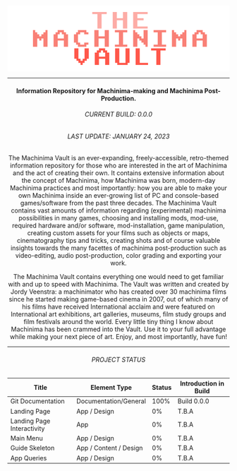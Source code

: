 <img align="center" src="public/assets/temp_logo_machinima-vault.png" alt="Logo of the Machinima Vault"/>

---

<h4 align="center">Information Repository for Machinima-making and Machinima Post-Production.</h4>

<h6 align="center">CURRENT BUILD: 0.0.0</h6>
<h6 align="center">LAST UPDATE: JANUARY 24, 2023</h6>

<p align="center" width="60%">The Machinima Vault is an ever-expanding, freely-accessible, retro-themed information repository for those who are interested in the art of Machinima and the act of creating their own. It contains extensive information about the concept of Machinima, how Machinima was born, modern-day Machinima practices and most importantly: how you are able to make your own Machinima inside an ever-growing list of PC and console-based games/software from the past three decades. The Machinima Vault contains vast amounts of information regarding (experimental) machinima possibilities in many games, choosing and installing mods, mod-use, required hardware and/or software, mod-installation, game manipulation, creating custom assets for your films such as objects or maps, cinematography tips and tricks, creating shots and of course valuable insights towards the many facettes of machinima post-production such as video-editing, audio post-production, color grading and exporting your work.</p>
<p align="center" width="60%">The Machinima Vault contains everything one would need to get familiar with and up to speed with Machinima. The Vault was written and created by Jordy Veenstra: a machinimator who has created over 30 machinima films since he started making game-based cinema in 2007, out of which many of his films have received International acclaim and were featured on International art exhibitions, art galleries, museums, film study groups and film festivals around the world. Every little tiny thing I know about Machinima has been crammed into the Vault. Use it to your full advantage while making your next piece of art. Enjoy, and most importantly, have fun!</p>

---

<h6 align="center" color="#ffffff">PROJECT STATUS</h6>
<table align="center">
    <thead>
        <tr>
            <th>Title</th>
            <th>Element Type</th>
            <th>Status</th>
            <th>Introduction in Build</th>
        </tr>
    </thead>
    <tbody>
        <tr>
            <td>Git Documentation</td>
            <td>Documentation/General</td>
            <td>100%</td>
            <td>Build 0.0.0</td>
        </tr>
        <tr>
            <td>Landing Page</td>
            <td>App / Design</td>
            <td>0%</td>
            <td>T.B.A</td>
        </tr>
        <tr>
            <td>Landing Page Interactivity</td>
            <td>App</td>
            <td>0%</td>
            <td>T.B.A</td>
        </tr>
        <tr>
            <td>Main Menu</td>
            <td>App / Design</td>
            <td>0%</td>
            <td>T.B.A</td>
        </tr>
        <tr>
            <td>Guide Skeleton</td>
            <td>App / Content / Design</td>
            <td>0%</td>
            <td>T.B.A</td>
        </tr>
        <tr>
            <td>App Queries</td>
            <td>App / Design</td>
            <td>0%</td>
            <td>T.B.A</td>
        </tr>
    </tbody>
</table>
